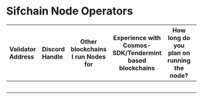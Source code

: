 # Sifchain Node Operators



| Validator Address | Discord Handle | Other blockchains I run Nodes for |  Experience with Cosmos-SDK/Tendermint based blockchains | How long do you plan on running the node? | Why would you stop running your node? | What kind of emergency response plans do you have? |
| :--- | :--- | :---: | :---: | :---: | :---: | :---: |
|  |  |  |  |  |  |  |
|  |  |  |  |  |  |  |
|  |  |  |  |  |  |  |
|  |  |  |  |  |  |  |
|  |  |  |  |  |  |  |

